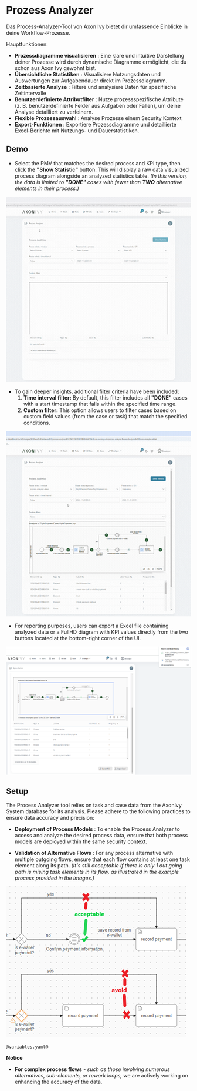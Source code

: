 # Prozess Analyzer
Das Process-Analyzer-Tool von Axon Ivy bietet dir umfassende Einblicke in deine Workflow-Prozesse.

Hauptfunktionen:

- **Prozessdiagramme visualisieren**
: Eine klare und intuitive Darstellung deiner Prozesse wird durch dynamische Diagramme ermöglicht, die du schon aus Axon Ivy gewohnt bist.
- **Übersichtliche Statistiken**
: Visualisiere Nutzungsdaten und Auswertungen zur Aufgabendauer direkt im Prozessdiagramm.
- **Zeitbasierte Analyse**
: Filtere und analysiere Daten für spezifische Zeitintervalle
- **Benutzerdefinierte Attributfilter**
: Nutze prozessspezifische Attribute (z. B. benutzerdefinierte Felder aus Aufgaben oder Fällen), um deine Analyse detailliert zu verfeinern.
- **Flexible Prozessauswahl**
: Analyse Prozesse einem Security Kontext 
- **Export-Funktionen**
: Exportiere Prozessdiagramme und detaillierte Excel-Berichte mit Nutzungs- und Dauerstatistiken.

## Demo

- Select the PMV that matches the desired process and KPI type, then click the **"Show Statistic"** button. This will display a raw data visualized process diagram alongside an analyzed statistics table. *(In this version, the data is limited to **"DONE"** cases with fewer than **TWO** alternative elements in their process.)*

![show statistic demo](show-statistic.gif)

- To gain deeper insights, additional filter criteria have been included: 
  1) **Time interval filter:** By default, this filter includes all **"DONE"** cases with a start timestamp that falls within the specified time range.
  2) **Custom filter:** This option allows users to filter cases based on custom field values (from the case or task) that match the specified conditions.

![filter data demo](filter-data.gif)

- For reporting purposes, users can export a Excel file containing analyzed data or a FullHD diagram with KPI values directly from the two buttons located at the bottom-right corner of the UI.

![downoad and export demo](download-and-export.png)

## Setup
The Process Analyzer tool relies on task and case data from the AxonIvy System database for its analysis. Please adhere to the following practices to ensure data accuracy and precision:

- **Deployment of Process Models**
: To enable the Process Analyzer to access and analyze the desired process data, ensure that both process models are deployed within the same security context.

- **Validation of Alternative Flows**
: For any process alternative with multiple outgoing flows, ensure that each flow contains at least one task element along its path. *(It's still acceptable if there is only 1 out going path is mising task elements in its flow, as illustrated in the example process provided in the images.)*

![setup guideline](setup-guideline.png)

```
@variables.yaml@
```

**Notice**
- **For complex process flows** *- such as those involving numerous alternatives, sub-elements, or rework loops,* we are actively working on enhancing the accuracy of the data.